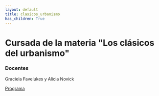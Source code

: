 ```yaml
---
layout: default
title: clasicos_urbanismo
has_children: True
---
```


# Cursada de la materia "Los clásicos del urbanismo"

### Docentes
Graciela Favelukes y Alicia Novick

[Programa](https://github.com/ibelogi/lecturas_doctorado/blob/main/docs/cursada_2023/clasicos_urbanismo/DEU_Lecturas_1-Programa_2023-VF.pdf)

